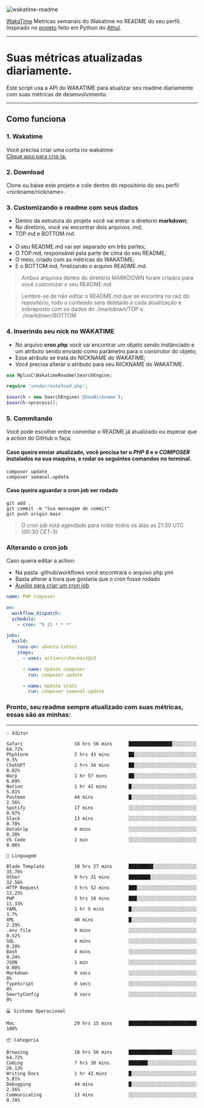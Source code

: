 ![wakatime-readme](https://socialify.git.ci/bymatheus/wakatime-readme/image?description=1&descriptionEditable=M%C3%A9tricas%20semanais%20do%20Wakatime%20no%20seu%20README%20de%20perfil.&font=KoHo&forks=1&language=1&owner=1&pattern=Signal&stargazers=1&theme=Dark)

[WakaTime](https://wakatime.com) Metricas semanais do Wakatime no README do seu perfil. <br>
Inspirado no [projeto](https://github.com/athul/waka-readme) feito em Python do [Athul](https://github.com/athul).
___

# Suas métricas atualizadas diariamente.
Este script usa a API do WAKATIME para atualizar seu readme diariamente com suas métricas de desenvolvimento.

___

## Como funciona

### 1. Wakatime
Você precisa criar uma conta no wakatime <br>
[Clique aqui para cria-la.](https://wakatime.com) 

### 2. Download
Clone ou baixe este projeto e cole dentro do repositório do seu perfil <nickname/nickname>.

### 3. Customizando o readme com seus dados
- Dentro da estrutura do projeto você vai entrar o diretorio **markdown**;  
- No diretório, você vai encontrar dois arquivos *.md*;
- TOP.md e BOTTOM.md.
<br><br>
- O seu README.md vai ser separado em três partes; 
- O TOP.md, responsável pela parte de cima do seu README;
- O meio, criado com as métricas do WAKATIME;
- E o BOTTOM.md, finalizando o arquivo README.md.<br>

> Ambos arquivos dentro do diretório MARKDOWN foram criados para você customizar o seu README.md

> Lembre-se de não editar o README.md que se encontra na raiz do repositório, todo o conteúdo será deletado a cada atualização e sobreposto com os dados do ./markdown/TOP e ./markdown/BOTTOM

### 4. Inserindo seu nick no WAKATIME
- No arquivo **cron.php** você vai encontrar um objeto sendo instânciado e um atributo sendo enviado como parâmetro para o construtor do objeto;
- Esse atributo se trata do NICKNAME do WAKATIME;
- Você precisa alterar o atributo para seu NICKNAME do WAKATIME.

```php
use MplusC\WakatimeReadme\SearchEngine;

require 'vendor/autoload.php';

$search = new SearchEngine('@SeuNickname');
$search->process();
```

### 5. Commitando
Você pode escolher entre commitar o README já atualizado ou esperar que a action do GitHub o faça. <br>

#### Caso queira enviar atualizado, você precisa ter o *PHP 8* e o *COMPOSER* instalados na sua maquina, e rodar os seguintes comandos no terminal.
```composer
composer update
composer semanal-update 
```

#### Caso queira aguardar o cron job ser rodado 
```git 
git add .
git commit -m "Sua mensagem de commit"
git push origin main
```

>O cron job está agendado para rodar todos os dias as 21:30 UTC (00:30 CET-3) 

### Alterando o cron job
Caso queira editar a action:

- Na pasta .github/workflows você encontrará o arquivo php.yml
- Basta alterar a hora que gostaria que o cron fosse rodado
- [Auxilio para criar um cron job](https://crontab.guru)

```yml
name: PHP Composer

on:
  workflow_dispatch:
  schedule:
    - cron: "5 21 * * *"

jobs:
  build:
    runs-on: ubuntu-latest
    steps:
      - uses: actions/checkout@v2

      - name: Update composer
        run: composer update

      - name: Update stats
        run: composer semanal-update
```

### Pronto, seu readme sempre atualizado com suas métricas, essas são as minhas:

___
```text
💡 Editor

Safari                   18 hrs 56 mins      ████████████████░░░░░░░░░     64.72%
PhpStorm                 2 hrs 43 mins       ██░░░░░░░░░░░░░░░░░░░░░░░       9.3%
ChatGPT                  2 hrs 34 mins       ██░░░░░░░░░░░░░░░░░░░░░░░      8.82%
Warp                     1 hr 57 mins        ██░░░░░░░░░░░░░░░░░░░░░░░      6.69%
Notion                   1 hr 42 mins        █░░░░░░░░░░░░░░░░░░░░░░░░      5.81%
Postman                  44 mins             █░░░░░░░░░░░░░░░░░░░░░░░░      2.56%
Spotify                  17 mins             ░░░░░░░░░░░░░░░░░░░░░░░░░      0.97%
Slack                    13 mins             ░░░░░░░░░░░░░░░░░░░░░░░░░      0.78%
DataGrip                 4 mins              ░░░░░░░░░░░░░░░░░░░░░░░░░      0.28%
VS Code                  1 min               ░░░░░░░░░░░░░░░░░░░░░░░░░      0.06%
```
```text
💬 Linguagem

Blade Template           10 hrs 27 mins      █████████░░░░░░░░░░░░░░░░     35.76%
Other                    9 hrs 31 mins       ████████░░░░░░░░░░░░░░░░░     32.56%
HTTP Request             3 hrs 52 mins       ███░░░░░░░░░░░░░░░░░░░░░░     13.25%
PHP                      3 hrs 18 mins       ███░░░░░░░░░░░░░░░░░░░░░░     11.33%
YAML                     1 hr 5 mins         █░░░░░░░░░░░░░░░░░░░░░░░░       3.7%
XML                      40 mins             █░░░░░░░░░░░░░░░░░░░░░░░░      2.29%
.env file                9 mins              ░░░░░░░░░░░░░░░░░░░░░░░░░      0.52%
SQL                      4 mins              ░░░░░░░░░░░░░░░░░░░░░░░░░      0.28%
Bash                     4 mins              ░░░░░░░░░░░░░░░░░░░░░░░░░      0.24%
JSON                     1 min               ░░░░░░░░░░░░░░░░░░░░░░░░░      0.08%
Markdown                 0 secs              ░░░░░░░░░░░░░░░░░░░░░░░░░         0%
TypeScript               0 secs              ░░░░░░░░░░░░░░░░░░░░░░░░░         0%
SmartyConfig             0 secs              ░░░░░░░░░░░░░░░░░░░░░░░░░         0%
```
```text
💻 Sistema Operacional

Mac                      29 hrs 15 mins      █████████████████████████       100%
```
```text
📦 Categoria

Browsing                 18 hrs 56 mins      ████████████████░░░░░░░░░     64.72%
Coding                   7 hrs 38 mins       ███████░░░░░░░░░░░░░░░░░░     26.13%
Writing Docs             1 hr 42 mins        █░░░░░░░░░░░░░░░░░░░░░░░░      5.81%
Debugging                44 mins             █░░░░░░░░░░░░░░░░░░░░░░░░      2.56%
Communicating            13 mins             ░░░░░░░░░░░░░░░░░░░░░░░░░      0.78%
```
